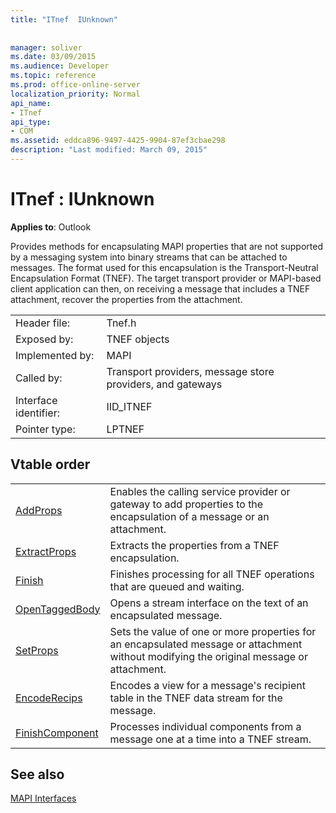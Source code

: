 ```yaml
---
title: "ITnef  IUnknown"
 
 
manager: soliver
ms.date: 03/09/2015
ms.audience: Developer
ms.topic: reference
ms.prod: office-online-server
localization_priority: Normal
api_name:
- ITnef
api_type:
- COM
ms.assetid: eddca896-9497-4425-9904-87ef3cbae298
description: "Last modified: March 09, 2015"
---
```


# ITnef : IUnknown

  
  
**Applies to**: Outlook 
  
Provides methods for encapsulating MAPI properties that are not supported by a messaging system into binary streams that can be attached to messages. The format used for this encapsulation is the Transport-Neutral Encapsulation Format (TNEF). The target transport provider or MAPI-based client application can then, on receiving a message that includes a TNEF attachment, recover the properties from the attachment.
  
|||
|:-----|:-----|
|Header file:  <br/> |Tnef.h  <br/> |
|Exposed by:  <br/> |TNEF objects  <br/> |
|Implemented by:  <br/> |MAPI  <br/> |
|Called by:  <br/> |Transport providers, message store providers, and gateways  <br/> |
|Interface identifier:  <br/> |IID_ITNEF  <br/> |
|Pointer type:  <br/> |LPTNEF  <br/> |
   
## Vtable order

|||
|:-----|:-----|
|[AddProps](itnef-addprops.md) <br/> |Enables the calling service provider or gateway to add properties to the encapsulation of a message or an attachment.  <br/> |
|[ExtractProps](itnef-extractprops.md) <br/> |Extracts the properties from a TNEF encapsulation.  <br/> |
|[Finish](itnef-finish.md) <br/> |Finishes processing for all TNEF operations that are queued and waiting.  <br/> |
|[OpenTaggedBody](itnef-opentaggedbody.md) <br/> |Opens a stream interface on the text of an encapsulated message.  <br/> |
|[SetProps](itnef-setprops.md) <br/> |Sets the value of one or more properties for an encapsulated message or attachment without modifying the original message or attachment.  <br/> |
|[EncodeRecips](itnef-encoderecips.md) <br/> |Encodes a view for a message's recipient table in the TNEF data stream for the message.  <br/> |
|[FinishComponent](itnef-finishcomponent.md) <br/> |Processes individual components from a message one at a time into a TNEF stream.  <br/> |
   
## See also



[MAPI Interfaces](mapi-interfaces.md)

